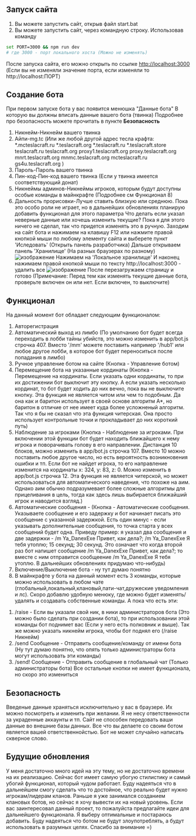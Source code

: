 ## Запуск сайта

1. Вы можете запустить сайт, открыв файл start.bat
2. Вы можете запустить сайт, через командную строку. Использовав команду
```bash
set PORT=3000 && npm run dev
# где 3000 - порт локального хоста (Можно не изменять)
```
После запуска сайта, его можно открыть по ссылке [http://localhost:3000](http://localhost:3000) (Если вы не изменяли значение порта, если изменяли то http://localhost:ПОРТ)

## Создание бота
При первом запуске бота у вас появится менюшка "Данные бота"
В которую вы должны вписать данные вашего бота (твинка)
Подробнее про безопасность можете прочитать в пункте **Безопасность**
1. Никнейм-Никнейм вашего твинка
2. Айпи-mg.tc (Или же любой другой адрес тесла крафта:
*.mcteslacraft.ru
*.teslacraft.org
*.teslacraft.ru
*.teslacraft.store
teslacraft.ru
teslacraft.org
proxy1.teslacraft.org
proxy.teslacraft.org
mnrt.teslacraft.org
mnmc.teslacraft.org
mcteslacraft.ru
gs4u.teslacraft.org
)
3. Пароль-Пароль вашего твинка
4. Пин-код-Пин-код вашего твинка (Если у твинка имеется соответствующий донат)
5. Никнеймы админов-Никнеймы игроков, которым будут доступны особые команды в майнкрафте (Подробнее см Функционал 8)
6. Дальность прорисовки-Лучше ставить близкую или среднюю. Пока это особо роли не играет, но в дальнейших обновлениях планирую добавить функционал для этого параметра
Что делать если указал неверные данные или хочешь изменить текущие?
Пока я для этого ничего не сделал, так что придется изменять это в ручную.
Заходим на сайт бота и нажимаем на клавишу F12 или нажмите правой кнопкой мыши по любому элементу сайта и выберете пункт 'Иследовать' (Открыть панель разработчика)
Дальше открываем панель 'Хранилище' (На разных браузерах по разному)
![изображение](https://github.com/user-attachments/assets/0c29e220-a5e7-4306-9980-7130e3d61773)
Нажимаем на 'Локальное хранилище'
И наконец нажимаем правой кнопкой мыши по тексту http://localhost:3000 - удалить все
![изображение](https://github.com/user-attachments/assets/f7dc3a6a-8692-43cf-85e9-ac66f24339d3)
После перезагружаем страницу и готово (Примечание: Перед тем как изменять текущие данные бота, проверьте включен он или нет. Если включен, то выключите)


## Функционал
На данный момент бот обладает следующим функционалом:
1. Авторегистрация
2. Автоматический выход из  лимбо (По умолчанию бот будет всегда переходить в лобби тайны убийств, это можно изменить в app/bot.js строчка 407. Вместо '/mm' можете поставить например '/hub1' или любое другое лобби, в которое бот будет переноситься после попадания в лимбо)
3. Ручное управление ботом на сайте (Кнопка - Управление ботом)
4. Перемещение бота на указанные кординаты (Кнопка - Перемещение на кординаты. Если указать одни кординаты, то при их достижении бот выключит эту кнопку. А если указать несколько кординат, то бот будет ходить до них вечно, пока вы не выключите кнопку. Эта функция не является читом или чем то подобным. Да она как и баритон использует в своей основе алгоритм A*, но баритон в отличие от нее имеет куда более усложненый алгоритм. Так что я бы не сказал что эта функция читерская. Она просто использует контрольные точки и прокладывает до них короткий путь)
5. Наблюдение за игроками (Кнопка - Наблюдение за игроками. При включении этой функции бот будет находить ближайшего к нему игрока и поворачивать голову в его направлении. Дистанция 10 блоков, можно изменить в app/bot.js строчка 107. Вместо 10 можно поставить любое другое число, но есть вероятность возникновения ошибки и тп. Если бот не найдет игрока, то его направление изменится на кординаты x: 324, y: 83, z: 0. Можно изменить в app/bot.js строчка 12. Эта функция не является читерской, но может использоваться для автоматического наведения, что похоже на аим. Однако аим обычно подразумевает более сложные алгоритмы для прицеливания в цель, тогда как здесь лишь выбирается ближайший игрок и наводится взгляд.)
6. Автоматические сообщения - (Кнопка - Автоматические сообщения. Указываете сообщение и его задержку и бот начинает писать это сообщение с указанной задержкой. Есть один минус - если указывать дополнительные сообщения, то точка старта у всех сообщений будет одна. Приведу пример: я указал два сообщения и две задержки - /m Ya_DanexExe Привет, как дела?; /m Ya_DanexExe Я тебя утоплю; 15 секунд; 30 секунд. Это означает что когда второй раз бот напишет сообщение /m Ya_DanexExe Привет, как дела?; то вместе с ним отправится сообщеение /m Ya_DanexExe Я тебя утоплю. В дальнейших обновлениях придумаю что-нибудь)
7. Включение/Выключение бота - ну тут думаю понятно
8. В майнкрафте у бота на данный момент есть 3 команды, которые можно использовать в любом чате (глобальный,локальный,клановый,пати-чат,дружеские уведомления и лс). Скоро добавлю удобную менюку, где можно будет изменять/удалять и создавать собственные команды. А пока что есть эти:
 1) /raise - Если вы указали свой ник, в ники администраторов бота (Это можно было сделать при создании бота), то при использовании этой команды бот поднимет вас (Если у него есть полковник и выше). Так же можно указать никнейм игрока, чтобы бот поднял его (/raise Никнейм)
 2) /send Сообщение - Отправить сообщение/команду от имени бота (Ну тут думаю понятно, что опять только администраторы бота могут использовать эти команды)
 3) /send! Сообщение - Отправить сообщение в глобальный чат (Только администраторы бота) 
Все остальные кнопки не имеет функционала, но скоро это измениться

## Безопасность
Введеные данные храняться исключительно у вас в браузере. Их можно посмотреть и изменить при желании. Я не несу ответственности за украденные аккаунты и тп. Сайт не способен передовать ваши данные во внешние базы данных. Все что вы делаете со своим ботом является вашей ответственнойстью. Бот не может случайно написать скверное слово.

## Будущие обновления
У меня достаточно много идей на эту тему, но не достаточно времени на их реализацию. Сейчас бот имеет самую убогую стилистику и самый убогий функционал, который чудом работает. Буду надеяться что в дальнейшем смогу сделать что то достойное, что реально будет нужно игрокам/лидерам кланов. Раньше я уже занимался созданием клановых ботов, но сейчас я хочу вывести их на новый уровень. Если вас заинтересовал данный проект, то пожалуйста предлагайте идеи для дальнейшего функционала. Я выберу оптимальные и постараюсь добавить. Буду надеяться что ботом не будут злоупотреблять, а будут использовать в разумных целях. Спасибо за внимание =)
